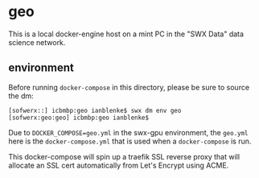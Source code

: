# geo

This is a local docker-engine host on a mint PC in the "SWX Data" data science network.

## environment

Before running `docker-compose` in this directory, please be sure to source the dm:

    [sofwerx::] icbmbp:geo ianblenke$ swx dm env geo
    [sofwerx:geo:geo] icbmbp:geo ianblenke$

Due to `DOCKER_COMPOSE=geo.yml` in the swx-gpu environment, the `geo.yml` here is the `docker-compose.yml` that is used when a `docker-compose` is run.

This docker-compose will spin up a traefik SSL reverse proxy that will allocate an SSL cert automatically from Let's Encrypt using ACME.

